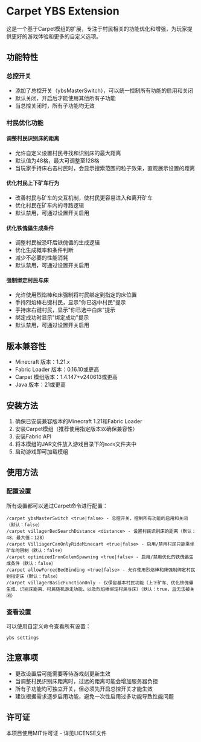 # Carpet YBS Extension
这是一个基于Carpet模组的扩展，专注于村民相关的功能优化和增强，为玩家提供更好的游戏体验和更多的自定义选项。

## 功能特性

### 总控开关
- 添加了总控开关（ybsMasterSwitch），可以统一控制所有功能的启用和关闭
- 默认关闭，开启后才能使用其他所有子功能
- 当总控关闭时，所有子功能均无效

### 村民优化功能

#### 调整村民识别床的距离
- 允许自定义设置村民寻找和识别床的最大距离
- 默认值为48格，最大可调整至128格
- 当玩家手持床右击村民时，会显示搜索范围的粒子效果，直观展示设置的距离

#### 优化村民上下矿车行为
- 改善村民与矿车的交互机制，使村民更容易进入和离开矿车
- 优化村民在矿车内的寻路逻辑
- 默认禁用，可通过设置开关启用

#### 优化铁傀儡生成条件
- 调整村民被恐吓后铁傀儡的生成逻辑
- 优化生成概率和条件判断
- 减少不必要的性能消耗
- 默认禁用，可通过设置开关启用

#### 强制绑定村民与床
- 允许使用烈焰棒和床强制将村民绑定到指定的床位置
- 手持烈焰棒右键村民，显示"你已选中村民"提示
- 手持床右键村民，显示"你已选中白床"提示
- 绑定成功时显示"绑定成功"提示
- 默认禁用，可通过设置开关启用

## 版本兼容性
- Minecraft 版本：1.21.x
- Fabric Loader 版本：0.16.10或更高
- Carpet 模组版本：1.4.147+v240613或更高
- Java 版本：21或更高

## 安装方法

1. 确保已安装兼容版本的Minecraft 1.21和Fabric Loader
2. 安装Carpet模组（推荐使用指定版本以确保兼容性）
3. 安装Fabric API
4. 将本模组的JAR文件放入游戏目录下的`mods`文件夹中
5. 启动游戏即可加载模组

## 使用方法

### 配置设置
所有设置都可以通过Carpet命令进行配置：

```
/carpet ybsMasterSwitch <true|false> - 总控开关，控制所有功能的启用和关闭（默认：false）
/carpet villagerBedSearchDistance <distance> - 设置村民识别床的距离（默认：48，最大值：128）
/carpet VilliagerCanOnlyRideMinecart <true|false> - 启用/禁用村民只能乘坐矿车的限制（默认：false）
/carpet optimizedIronGolemSpawning <true|false> - 启用/禁用优化的铁傀儡生成条件（默认：false）
/carpet allowForcedBedBinding <true|false> - 允许使用烈焰棒和床强制绑定村民到指定床（默认：false）
/carpet villagerBasicFunctionOnly - 仅保留基本村民功能（上下矿车、优化铁傀儡生成、识别床距离、村民随机游走功能，以及烈焰棒绑定村民与床）（默认：true，且无法被关闭）
```

### 查看设置
可以使用自定义命令查看所有设置：

```
ybs settings
```

## 注意事项
- 更改设置后可能需要等待游戏刻更新生效
- 当调整村民识别床距离时，过远的距离可能会增加服务器负担
- 所有子功能均可独立开关，但必须先开启总控开关才能生效
- 建议根据需求逐步启用功能，避免一次性启用过多功能导致性能问题

## 许可证

本项目使用MIT许可证 - 详见LICENSE文件